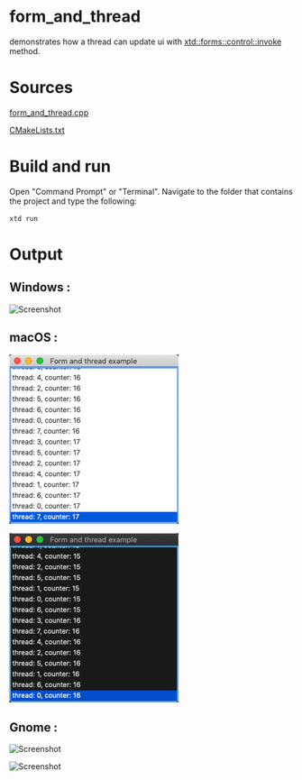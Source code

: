# form_and_thread

demonstrates how a thread can update ui with [xtd::forms::control::invoke](../../../src/xtd_forms/include/xtd/forms/form.hpp) method.

# Sources

[form_and_thread.cpp](form_and_thread.cpp)

[CMakeLists.txt](CMakeLists.txt)

# Build and run

Open "Command Prompt" or "Terminal". Navigate to the folder that contains the project and type the following:

```shell
xtd run
```

# Output

## Windows :

![Screenshot](../../../docs/pictures/examples/form_and_thread_w.png)

## macOS :

![Screenshot](../../../docs/pictures/examples/form_and_thread_m.png)

![Screenshot](../../../docs/pictures/examples/form_and_thread_md.png)

## Gnome :

![Screenshot](../../../docs/pictures/examples/form_and_thread_g.png)

![Screenshot](../../../docs/pictures/examples/form_and_thread_gd.png)

